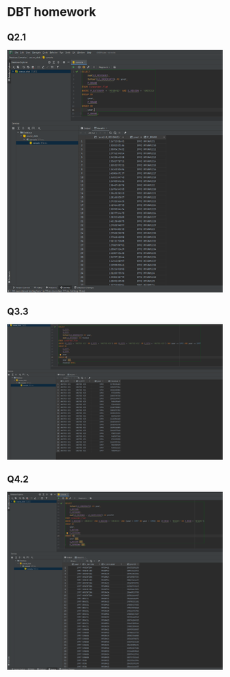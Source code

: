 # DBT homework

## Q2.1

![Alt text](/screenshots/first_query.PNG?raw=true "First query")

## Q3.3

![Alt text](/screenshots/second_query.PNG?raw=true "Second query")

## Q4.2
![Alt text](/screenshots/third_query.PNG?raw=true "Third query")
